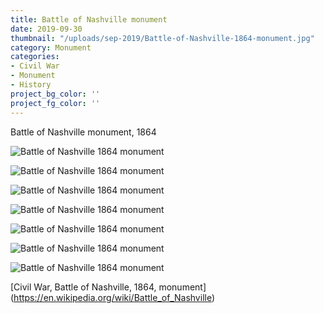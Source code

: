 ```yaml
---
title: Battle of Nashville monument
date: 2019-09-30
thumbnail: "/uploads/sep-2019/Battle-of-Nashville-1864-monument.jpg"
category: Monument
categories:
- Civil War
- Monument
- History
project_bg_color: ''
project_fg_color: ''
---
```


Battle of Nashville monument, 1864   

![Battle of Nashville 1864 monument](/uploads/sep-2019/Battle-of-Nashville-1864-monument.jpg)

![Battle of Nashville 1864 monument](/uploads/oct-2019/oct-03/civil-war-monument-tree.jpg)

![Battle of Nashville 1864 monument](/uploads/oct-2019/oct-03/civil-war-text-01.jpg)

![Battle of Nashville 1864 monument](/uploads/oct-2019/oct-03/civil-war-text-02.jpg)

![Battle of Nashville 1864 monument](/uploads/oct-2019/oct-03/civil-war-text-03.jpg)

![Battle of Nashville 1864 monument](/uploads/oct-2019/oct-03/civil-war-text-original-01.jpg)

![Battle of Nashville 1864 monument](/uploads/oct-2019/oct-03/civil-war-text-original-02.jpg)

[Civil War, Battle of Nashville, 1864, monument] (https://en.wikipedia.org/wiki/Battle_of_Nashville)